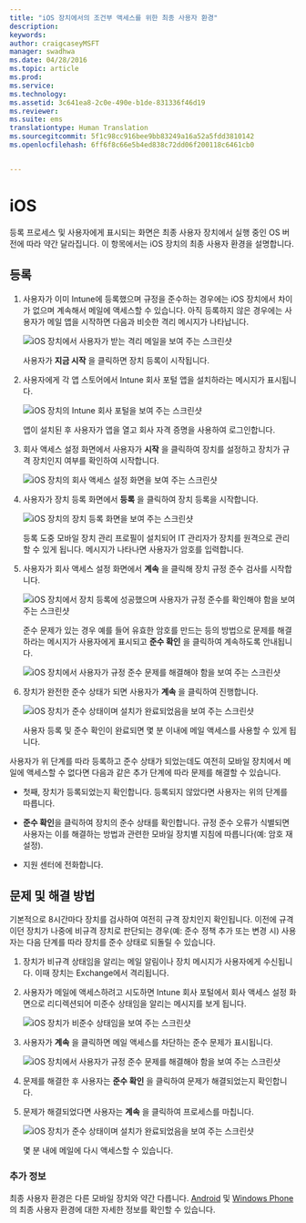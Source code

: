 ```yaml
---
title: "iOS 장치에서의 조건부 액세스를 위한 최종 사용자 환경"
description: 
keywords: 
author: craigcaseyMSFT
manager: swadhwa
ms.date: 04/28/2016
ms.topic: article
ms.prod: 
ms.service: 
ms.technology: 
ms.assetid: 3c641ea8-2c0e-490e-b1de-831336f46d19
ms.reviewer: 
ms.suite: ems
translationtype: Human Translation
ms.sourcegitcommit: 5f1c98cc916bee9bb83249a16a52a5fdd3810142
ms.openlocfilehash: 6ff6f8c66e5b4ed838c72dd06f200118c6461cb0


---
```


# iOS

등록 프로세스 및 사용자에게 표시되는 화면은 최종 사용자 장치에서 실행 중인 OS 버전에 따라 약간 달라집니다. 이 항목에서는 iOS 장치의 최종 사용자 환경을 설명합니다.

## 등록

1.  사용자가 이미 Intune에 등록했으며 규정을 준수하는 경우에는 iOS 장치에서 차이가 없으며 계속해서 메일에 액세스할 수 있습니다. 아직 등록하지 않은 경우에는 사용자가 메일 앱을 시작하면 다음과 비슷한 격리 메시지가 나타납니다.

    ![iOS 장치에서 사용자가 받는 격리 메일을 보여 주는 스크린샷](./media/ProtectEmail/EUX-iOS-Get-Started.PNG)

    사용자가 **지금 시작** 을 클릭하면 장치 등록이 시작됩니다.

2.  사용자에게 각 앱 스토어에서 Intune 회사 포털 앱을 설치하라는 메시지가 표시됩니다.

    ![iOS 장치의 Intune 회사 포털을 보여 주는 스크린샷](./media/ProtectEmail/EUX-iOS-intune-Company-Portal.png)

    앱이 설치된 후 사용자가 앱을 열고 회사 자격 증명을 사용하여 로그인합니다.

3.  회사 액세스 설정 화면에서 사용자가 **시작** 을 클릭하여 장치를 설정하고 장치가 규격 장치인지 여부를 확인하여 시작합니다.

    ![iOS 장치의 회사 액세스 설정 화면을 보여 주는 스크린샷](./media/ProtectEmail/EUX-iOS-company-AccessSetup.png)

4.  사용자가 장치 등록 화면에서 **등록** 을 클릭하여 장치 등록을 시작합니다.

    ![iOS 장치의 장치 등록 화면을 보여 주는 스크린샷](./media/ProtectEmail/EUX-iOS-device-Enrollment.png)

    등록 도중 모바일 장치 관리 프로필이 설치되어 IT 관리자가 장치를 원격으로 관리할 수 있게 됩니다. 메시지가 나타나면 사용자가 암호를 입력합니다.

5.  사용자가 회사 액세스 설정 화면에서 **계속** 을 클릭해 장치 규정 준수 검사를 시작합니다.

    ![iOS 장치에서 장치 등록에 성공했으며 사용자가 규정 준수를 확인해야 함을 보여 주는 스크린샷](./media/ProtectEmail/EUX-iOS-device-Compliance-Check.png)

    준수 문제가 있는 경우 예를 들어 유효한 암호를 만드는 등의 방법으로 문제를 해결하라는 메시지가 사용자에게 표시되고 **준수 확인** 을 클릭하여 계속하도록 안내됩니다.

    ![iOS 장치에서 사용자가 규정 준수 문제를 해결해야 함을 보여 주는 스크린샷](./media/ProtectEmail/EUX-iOS-check-Compliance.png)

6.  장치가 완전한 준수 상태가 되면 사용자가 **계속** 을 클릭하여 진행합니다.

    ![iOS 장치가 준수 상태이며 설치가 완료되었음을 보여 주는 스크린샷](./media/ProtectEmail/EUX-iOS-compliance-Check-Completed.png)

    사용자 등록 및 준수 확인이 완료되면 몇 분 이내에 메일 액세스를 사용할 수 있게 됩니다.

사용자가 위 단계를 따라 등록하고 준수 상태가 되었는데도 여전히 모바일 장치에서 메일에 액세스할 수 없다면 다음과 같은 추가 단계에 따라 문제를 해결할 수 있습니다.

-   첫째, 장치가 등록되었는지 확인합니다. 등록되지 않았다면 사용자는 위의 단계를 따릅니다.

-    **준수 확인**을 클릭하여 장치의 준수 상태를 확인합니다. 규정 준수 오류가 식별되면 사용자는 이를 해결하는 방법과 관련한 모바일 장치별 지침에 따릅니다(예: 암호 재설정).

-   지원 센터에 전화합니다.

## 문제 및 해결 방법
기본적으로 8시간마다 장치를 검사하여 여전히 규격 장치인지 확인됩니다. 이전에 규격이던 장치가 나중에 비규격 장치로 판단되는 경우(예: 준수 정책 추가 또는 변경 시) 사용자는 다음 단계를 따라 장치를 준수 상태로 되돌릴 수 있습니다.

1.  장치가 비규격 상태임을 알리는 메일 알림이나 장치 메시지가 사용자에게 수신됩니다. 이때 장치는 Exchange에서 격리됩니다.

2.  사용자가 메일에 액세스하려고 시도하면 Intune 회사 포털에서 회사 액세스 설정 화면으로 리디렉션되어 미준수 상태임을 알리는 메시지를 보게 됩니다.

    ![iOS 장치가 비준수 상태임을 보여 주는 스크린샷](./media/ProtectEmail/EUX-iOS-fallOut-Compliance.png)

3.  사용자가 **계속** 을 클릭하면 메일 액세스를 차단하는 준수 문제가 표시됩니다.

    ![iOS 장치에서 사용자가 규정 준수 문제를 해결해야 함을 보여 주는 스크린샷](./media/ProtectEmail/EUX-iOS-check-Compliance.png)

4.  문제를 해결한 후 사용자는 **준수 확인** 을 클릭하여 문제가 해결되었는지 확인합니다.

5.  문제가 해결되었다면 사용자는 **계속** 을 클릭하여 프로세스를 마칩니다.

    ![iOS 장치가 준수 상태이며 설치가 완료되었음을 보여 주는 스크린샷](./media/ProtectEmail/EUX-iOS-compliance-Check-Completed.png)

    몇 분 내에 메일에 다시 액세스할 수 있습니다.

### 추가 정보
최종 사용자 환경은 다른 모바일 장치와 약간 다릅니다. [Android](end-user-experience-conditional-access-android.md) 및 [Windows Phone](end-user-experience-conditional-access-winphone.md)의 최종 사용자 환경에 대한 자세한 정보를 확인할 수 있습니다.



<!--HONumber=Jun16_HO4-->


